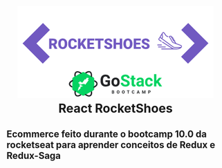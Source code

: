 <h1 align="center">
    <img alt="React RocketShoes" src="https://github.com/alisson-moura/rocketshoes/blob/master/assets/rocketshoespng.png" />
    <br>
    React RocketShoes
</h1>

## Ecommerce feito durante o bootcamp 10.0 da rocketseat para aprender conceitos de Redux e Redux-Saga


